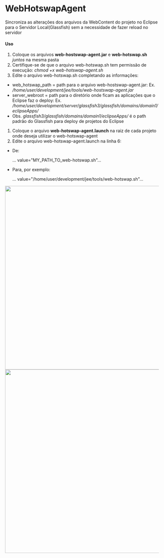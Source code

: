 # WebHotswapAgent

Sincroniza as alterações dos arquivos da WebContent do projeto no Eclipse para o Servidor Local(Glassfish) sem a necessidade de fazer reload no servidor

#### Uso

1. Coloque os arquivos **web-hostswap-agent.jar** e **web-hotswap.sh** _juntos_ na mesma pasta
1. Certifique-se de que o arquivo web-hotswap.sh tem permissão de execução: _chmod +x web-hotswap-agent.sh_
1. Edite o arquivo web-hotswap.sh completando as informações:
  * web_hotswap_path = path para o arquivo web-hostswap-agent.jar: Ex. _/home/user/development/jee/tools/web-hostswap-agent.jar_
  * server_webroot = path para o diretório onde ficam as aplicações que o Eclipse faz o deploy: Ex. _/home/user/development/server/glassfish3/glassfish/domains/domain1/eclipseApps/_
  * Obs. _glassfish3/glassfish/domains/domain1/eclipseApps/_ é o path padrão do Glassfish para deploy de projetos do Eclipse
1. Coloque o arquivo **web-hotswap-agent.launch** na raiz de cada projeto onde deseja utilizar o web-hotswap-agent
1. Edite o arquivo web-hotswap-agent.launch na linha 6:
  * De:
  
	... value="MY_PATH_TO_web-hotswap.sh"...
	
  * Para, por exemplo: 

	... value="/home/user/development/jee/tools/web-hotswap.sh"...
 	
<img src="http://alexandrecvieira.droppages.com/images/WebHotswapAgent/web-hotswap-agent-start1.png" width="600">

<img src="http://alexandrecvieira.droppages.com/images/WebHotswapAgent/web-hotswap-agent-modify1.png" width="600">
